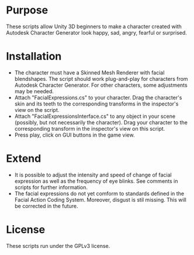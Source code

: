 # Purpose
These scripts allow Unity 3D beginners to make a character created with Autodesk Character Generator look happy, sad, angry, 
fearful or surprised.

# Installation
* The character must have a Skinned Mesh Renderer with facial blendshapes. The script should work plug-and-play for characters from 
Autodesk Character Generator. For other characters, some adjustments may be needed.
* Attach "FacialExpressions.cs" to your character. Drag the character's skin and its teeth to the corresponding transforms in the
inspector's view on the script.
* Attach "FacialExpressionsInterface.cs" to any object in your scene (possibly, but not necessarily the character). Drag your character
to the corresponding transform in the inspector's view on this script. 
* Press play, click on GUI buttons in the game view.

# Extend
* It is possible to adjust the intensity and speed of change of facial expression as well as the frequency of eye blinks. See comments
in scripts for further information. 
* The facial expressions do not yet comform to standards defined in the Facial Action Coding System. Moreover, disgust is stil missing. 
This will be corrected in the future. 

# License
These scripts run under the GPLv3 license.
